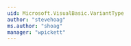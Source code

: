 ```yaml
---
uid: Microsoft.VisualBasic.VariantType
author: "stevehoag"
ms.author: "shoag"
manager: "wpickett"
---
```


